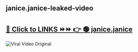 
 ## janice.janice-leaked-video 

# <h2><a href="https://clipsfans.com/janice.janice&ref=git">🔗 Click to LINKS ⏩⏩ 👉 🟢 janice.janice </a></h2>

<a href="https://clipsfans.com/janice.janice&ref=git" rel="nofollow" data-target="animated-image.originalLink"><img src="https://i.ibb.co.com/xMMVF88/686577567.gif" alt="Viral Video Original" style="max-width: 100%; display: inline-block;" data-target="animated-image.originalImage"></a>
